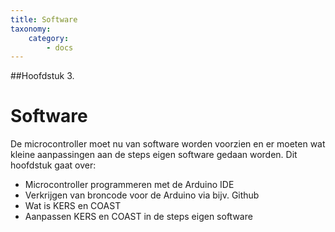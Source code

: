 ```yaml
---
title: Software
taxonomy:
    category:
        - docs
---
```


##Hoofdstuk 3.

# Software
De microcontroller moet nu van software worden voorzien en er moeten wat kleine aanpassingen aan de steps eigen software gedaan worden. Dit hoofdstuk gaat over:
* Microcontroller programmeren met de Arduino IDE
* Verkrijgen van broncode voor de Arduino via bijv. Github
* Wat is KERS en COAST
* Aanpassen KERS en COAST in de steps eigen software